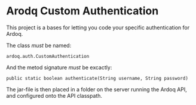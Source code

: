 # Arodq Custom Authentication

This project is a bases for letting you code your specific authentication for Ardoq.

The class *must* be named:
```
ardoq.auth.CustomAuthentication
```

And the metod signature *must* be excactly:
```
public static boolean authenticate(String username, String password)
```


The jar-file is then placed in a folder on the server running the Ardoq API, and configured onto the API classpath.
